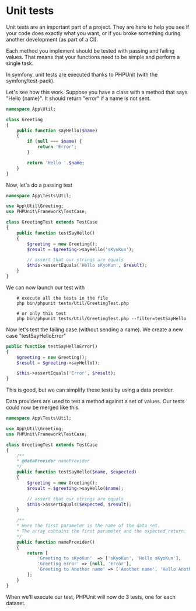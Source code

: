 # Unit tests

Unit tests are an important part of a project. They are here to help you see if your code does exactly
what you want, or if you broke something during another development (as part of a CI). 

Each method you implement should be tested with passing and failing values. That means that your functions need to be simple
and perform a single task. 

In symfony, unit tests are executed thanks to PHPUnit (with the symfony/test-pack).

Let's see how this work. Suppose you have a class with a method that says "Hello {name}". 
It should return "error" if a name is not sent.

```php
namespace App\Util;

class Greeting
{
    public function sayHello($name)
    {
        if (null === $name) {
            return 'Error';
        }

        return 'Hello '.$name;
    }
}
```

Now, let's do a passing test

```php
namespace App\Tests\Util;

use App\Util\Greeting;
use PHPUnit\Framework\TestCase;

class GreetingTest extends TestCase
{
    public function testSayHello()
    {
        $greeting = new Greeting();
        $result = $greeting->sayHello('sKyoKun');

        // assert that our strings are equals
        $this->assertEquals('Hello sKyoKun', $result);
    }
}
```

We can now launch our test with 

```Shell
    # execute all the tests in the file
    php bin/phpunit tests/Util/GreetingTest.php 
    
    # or only this test
    php bin/phpunit tests/Util/GreetingTest.php --filter=testSayHello 
```

Now let's test the failing case (without sending a name). We create a new case "testSayHelloError"

```php
public function testSayHelloError()
{
    $greeting = new Greeting();
    $result = $greeting->sayHello();

    $this->assertEquals('Error', $result);
}
```

This is good, but we can simplify these tests by using a data provider. 

Data providers are used to test a method against a set of values. Our tests could now be merged like this.

```php
namespace App\Tests\Util;

use App\Util\Greeting;
use PHPUnit\Framework\TestCase;

class GreetingTest extends TestCase
{
    /**
    * @dataProvider nameProvider
    */
    public function testSayHello($name, $expected)
    {
        $greeting = new Greeting();
        $result = $greeting->sayHello($name);

        // assert that our strings are equals
        $this->assertEquals($expected, $result);
    }

    /**
    * Here the first parameter is the name of the data set. 
    * The array contains the first parameter and the expected return.
    */
    public function nameProvider()
    {
        return [
            'Greeting to sKyoKun'  => ['sKyoKun', 'Hello sKyoKun'],
            'Greeting error' => [null, 'Error'],
            'Greeting to Another name' => ['Another name', 'Hello Another name'],
        ];
    }
}
```

When we'll execute our test, PHPUnit will now do 3 tests, one for each dataset.